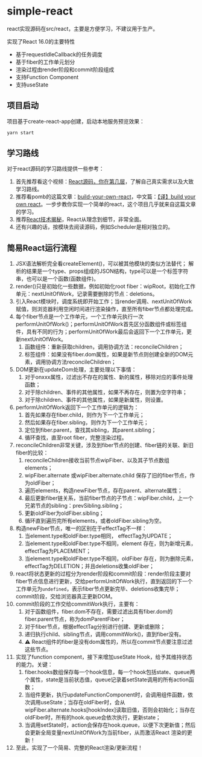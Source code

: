 # simple-react

react实现源码在src/react，主要是方便学习，不建议用于生产。

实现了React 16.0的主要特性
- 基于requestIdleCallback的任务调度
- 基于fiber的工作单元划分
- 渲染过程由render阶段和commit阶段组成
- 支持Function Component
- 支持useState


## 项目启动

项目基于create-react-app创建，启动本地服务预览效果：
```js
yarn start
```

## 学习路线

对于react源码的学习路线提供一些参考：
1. 首先推荐看这个视频：[React源码，你在第几层](https://www.bilibili.com/video/BV1Ki4y1u7Vr)，了解自己真实需求以及大致学习路线。
2. 推荐看pomb的这篇文章：[build-your-own-react](https://pomb.us/build-your-own-react/)，中文篇：[【译】build your own react](https://juejin.cn/post/6884968140892176397)。一步步教你实现一个简单的react，这个项目几乎就来自这篇文章的学习。
3. 推荐[React技术揭秘](https://react.iamkasong.com/)，React从理念到细节，非常全面。
4. 还有兴趣的话，按模块去阅读源码，例如Scheduler是相对独立的。


## 简易React运行流程

1. JSX语法解析完全看createElement()，可以被其他模块的类似方法替代；
解析的结果是一个type、props组成的JSON结构，type可以是一个标签字符串，也可以是一个函数(函数组件)。
2. render()只是初始化一些数据，例如初始化root fiber：wipRoot，初始化工作单元：nextUnitOfWork，记录需要删除的节点：deletions。
3. 引入React模块时，调度系统即开始工作；当render调用、nextUnitOfWork赋值，则浏览器利用空闲时间进行渲染操作，直至所有fiber节点都处理完成。
4. 每个fiber节点是一个工作单元，一个工作单元执行一次performUnitOfWork()；performUnitOfWork首先区分函数组件或标签组件，具有不同的行为；performUnitOfWork最后会返回下一个工作单元，更新nextUnitOfWork。
   1. 函数组件：重新获取children，调用协调方法：reconcileChildren；
   2. 标签组件：如果没有fiber.dom属性，如果是新节点则创建全新的DOM元素，调用协调方法reconcileChildren；
5. DOM更新在updateDom处理，主要处理以下事情：
   1. 对于onxxx属性，过滤出不存在的属性、新的属性，移除对应的事件处理函数；
   2. 对于除children、事件的其他属性，如果不再存在，则置为空字符串；
   3. 对于除children、事件的其他属性，如果是新属性，则设置。
6. performUnitOfWork返回下一个工作单元的逻辑为：
   1. 首先如果存在fiber.child，则作为下一个工作单元；
   2. 然后如果存在fiber.sibling，则作为下一个工作单元；
   3. 定位到fiber.parent，查找其sibling，其parent.sibling；
   4. 循环查找，直至root fiber，完整渲染过程。
7. reconcileChildren非常关键，涉及到fiber节点的创建、fiber链的关联、新旧fiber的比较：
   1. reconcileChildren接收当前节点wipFiber、以及其子节点数组elements；
   2. wipFiber.alternate 或wipFiber.alternate.child 保存了旧的fiber节点，作为oldFiber；
   3. 遍历elements，构造newFiber节点，存在parent、alternate属性；
   4. 最后更新fiber链关系，当前fiber节点的子节点：wipFiber.child，上一个兄弟节点的sibling：prevSibling.sibling；
   5. 更新oldFiber为oldFiber.sibling；
   6. 循环直到遍历完所有elements，或者oldFiber.sibling为空。
8. 构造newFiber节点，唯一的区别在于effectTag不一样：
   1. 当element.type和oldFiber.type相同， effectTag为UPDATE；
   2. 当element.type和oldFiber.type不相同，element 存在，则为新增元素， effectTag为PLACEMENT；
   3. 当element.type和oldFiber.type不相同，oldFiber 存在，则为删除元素，effectTag为DELETION；并且deletions收集oldFiber；
9. react将状态更新的过程分为render阶段和commit阶段：render阶段主要对fiber节点信息进行更新，交给performUnitOfWork执行，直到返回的下一个工作单元为`undefined`，表示fiber节点更新完毕、deletions收集完毕；commit阶段，交给浏览器真正更新DOM。
10. commit阶段的工作交给commitWork执行，主要有：
    1. 对于函数组件，fiber.dom不存在，需要过滤出具有fiber.dom的fiber.parent节点，称为domParentFiber；
    2. 对于fiber节点，根据effectTag分别进行创建、更新或删除；
    3. 递归执行child、sibling节点，调用commitWork()，直到fiber没有。
    4. ⚠️ React组件的fiber是没有dom属性的，所以在commit节点要注意过滤这些节点。
11. 实现了function component，接下来增加useState Hook，给予其维持状态的能力。关键：
    1. fiber.hooks数组保存每一个hook信息，每一个hook包括state、queue两个属性，state是当前状态值，queue记录着setState调用的所有action函数；
    2. 当组件更新，执行updateFunctionComponent时，会调用组件函数，依次调用useState；当存在oldFiber时，会从wipFiber.alternate.hooks[hookIndex]读取旧值，否则会初始化；当存在oldFiber时，所有的hook.queue会依次执行，更新state；
    3. 当调用setState时，action会保存在hook.queue，以便下次更新值；然后会更新全局变量nextUnitOfWork为当前fiber，从而激活React 渲染的更新！
12. 至此，实现了一个简易、完整的React渲染/更新流程！


